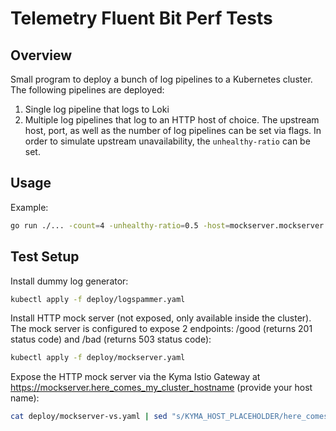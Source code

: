 # Telemetry Fluent Bit Perf Tests

## Overview

Small program to deploy a bunch of log pipelines to a Kubernetes cluster. The following pipelines are deployed:
1. Single log pipeline that logs to Loki
2. Multiple log pipelines that log to an HTTP host of choice. The upstream host, port, as well as the number of log pipelines can be set via flags.
In order to simulate upstream unavailability, the `unhealthy-ratio` can be set.

## Usage

Example:
```bash
go run ./... -count=4 -unhealthy-ratio=0.5 -host=mockserver.mockserver -port=1080
```

## Test Setup

Install dummy log generator:
```bash
kubectl apply -f deploy/logspammer.yaml
```

Install HTTP mock server (not exposed, only available inside the cluster). The mock server is configured to expose 2 endpoints: /good (returns 201 status code) and /bad (returns 503 status code):
```bash
kubectl apply -f deploy/mockserver.yaml
```

Expose the HTTP mock server via the Kyma Istio Gateway at https://mockserver.here_comes_my_cluster_hostname (provide your host name):
```bash
cat deploy/mockserver-vs.yaml | sed "s/KYMA_HOST_PLACEHOLDER/here_comes_my_cluster_hostname/g" | kubectl apply -f -
``` 
